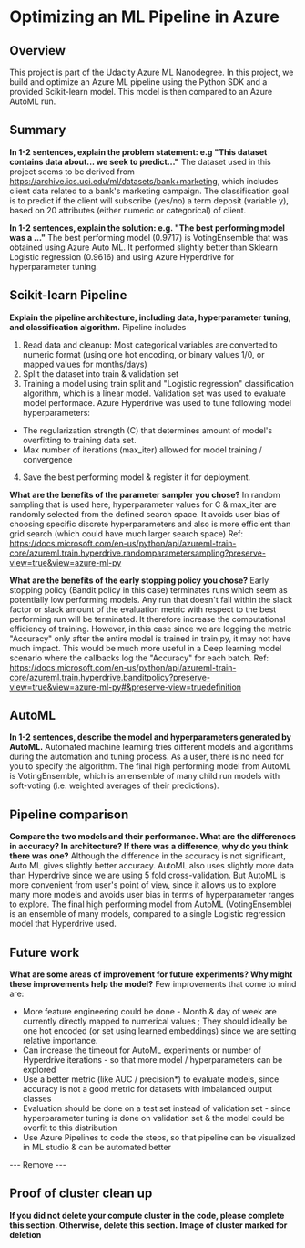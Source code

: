 # Optimizing an ML Pipeline in Azure

## Overview
This project is part of the Udacity Azure ML Nanodegree.
In this project, we build and optimize an Azure ML pipeline using the Python SDK and a provided Scikit-learn model.
This model is then compared to an Azure AutoML run.

## Summary
**In 1-2 sentences, explain the problem statement: e.g "This dataset contains data about... we seek to predict..."**
The dataset used in this project seems to be derived from https://archive.ics.uci.edu/ml/datasets/bank+marketing, which includes client data related to a bank's marketing campaign. The classification goal is to predict if the client will subscribe (yes/no) a term deposit (variable y), based on 20 attributes (either numeric or categorical) of client.

**In 1-2 sentences, explain the solution: e.g. "The best performing model was a ..."**
The best performing model (0.9717) is VotingEnsemble that was obtained using Azure Auto ML.
It performed slightly better than Sklearn Logistic regression (0.9616) and using Azure Hyperdrive for hyperparameter tuning.

## Scikit-learn Pipeline
**Explain the pipeline architecture, including data, hyperparameter tuning, and classification algorithm.**
Pipeline includes 
1. Read data and cleanup:
Most categorical variables are converted to numeric format (using one hot encoding, or binary values 1/0, or mapped values for months/days)
2. Split the dataset into train & validation set
3. Training a model using train split and "Logistic regression" classification algorithm, which is a linear model.  Validation set was used to evaluate model performace. Azure Hyperdrive was used to tune following model hyperparameters: 
- The regularization strength (C) that determines amount of model's overfitting to training data set.
- Max number of iterations (max_iter) allowed for model training / convergence 
4. Save the best performing model & register it for deployment.

**What are the benefits of the parameter sampler you chose?**
In random sampling that is used here, hyperparameter values for C & max_iter are randomly selected from the defined search space. It avoids user bias of choosing specific discrete hyperparameters and also is more efficient than grid search (which could have much larger search space) 
Ref: https://docs.microsoft.com/en-us/python/api/azureml-train-core/azureml.train.hyperdrive.randomparametersampling?preserve-view=true&view=azure-ml-py

**What are the benefits of the early stopping policy you chose?**
Early stopping policy (Bandit policy in this case) terminates runs which seem as potentially low performing models. Any run that doesn't fall within the slack factor or slack amount of the evaluation metric with respect to the best performing run will be terminated. It therefore increase the computational efficiency of training. However, in this case since we are logging the metric "Accuracy" only after the entire model is trained in train.py, it may not have much impact. This would be much more useful in a Deep learning model scenario where the callbacks log the "Accuracy" for each batch.
Ref: https://docs.microsoft.com/en-us/python/api/azureml-train-core/azureml.train.hyperdrive.banditpolicy?preserve-view=true&view=azure-ml-py#&preserve-view=truedefinition

## AutoML
**In 1-2 sentences, describe the model and hyperparameters generated by AutoML.**
Automated machine learning tries different models and algorithms during the automation and tuning process. As a user, there is no need for you to specify the algorithm. The final high performing model from AutoML is VotingEnsemble, which is an ensemble of many child run models with soft-voting (i.e. weighted averages of their predictions). 

## Pipeline comparison
**Compare the two models and their performance. What are the differences in accuracy? In architecture? If there was a difference, why do you think there was one?**
Although the difference in the accuracy is not significant, Auto ML gives slightly better accuracy.
AutoML also uses slightly more data than Hyperdrive since we are using 5 fold cross-validation.
But AutoML is more convenient from user's point of view, since it allows us to explore many more models and avoids user bias in terms of hyperparameter ranges to explore.
The final high performing model from AutoML (VotingEnsemble) is an ensemble of many models, compared to a single Logistic regression model that Hyperdrive used.

## Future work
**What are some areas of improvement for future experiments? Why might these improvements help the model?**
Few improvements that come to mind are:
-  More feature engineering could be done - Month & day of week are currently directly mapped to numerical values ; They should ideally be one hot encoded (or set using learned embeddings) since we are setting relative importance.
-  Can increase the timeout for AutoML experiments or number of Hyperdrive iterations - so that more model / hyperparameters can be explored
-  Use a better metric (like AUC / precision*) to evaluate models, since accuracy is not a good metric for datasets with imbalanced output classes 
-  Evaluation should be done on a test set instead of validation set - since hyperparameter tuning is done on validation set & the model could be overfit to this distribution
-  Use Azure Pipelines to code the steps, so that pipeline can be visualized in ML studio & can be automated better

--- Remove ---
## Proof of cluster clean up
**If you did not delete your compute cluster in the code, please complete this section. Otherwise, delete this section.**
**Image of cluster marked for deletion**
